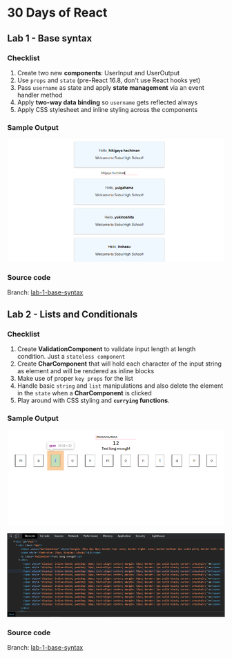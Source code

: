 # 30 Days of React

## Lab 1 - Base syntax
### Checklist
  1. Create two new **components**: UserInput and UserOutput
  1. Use `props` and `state` (pre-React 16.8, don't use React hooks yet)
  1. Pass `username` as state and apply **state management** via an event handler method
  1. Apply **two-way data binding** so `username` gets reflected always
  1. Apply CSS stylesheet and inline styling across the components

### Sample Output
![Lab 1 screenshot](./images/lab-1.png)

### Source code
Branch: [lab-1-base-syntax](https://github.com/maronavenue/30-days-of-react/tree/lab-1-base-syntax)

## Lab 2 - Lists and Conditionals
### Checklist
  1. Create **ValidationComponent** to validate input length at length condition. Just a `stateless component`
  1. Create **CharComponent** that will hold each character of the input string as element and will be rendered as inline blocks
  1. Make use of proper `key props` for the list
  1. Handle basic `string` and `list` manipulations and also delete the element in the `state` when a **CharComponent** is clicked
  1. Play around with CSS styling and **`currying` functions**.

### Sample Output
![Lab 2 screenshot](./images/lab-2a.png)

![Lab 2 console](./images/lab-2b.png)

### Source code
Branch: [lab-1-base-syntax](https://github.com/maronavenue/30-days-of-react/tree/lab-1-base-syntax)